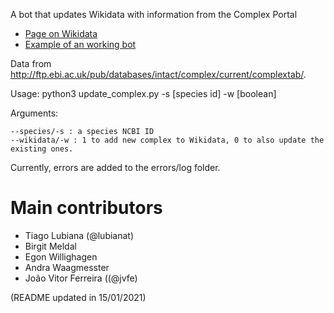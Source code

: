 A bot that updates Wikidata with information from the Complex Portal

* [Page on Wikidata](https://www.wikidata.org/wiki/User:ProteinBoxBot/2020_complex_portal#Status)
* [Example of an working bot](https://github.com/SuLab/scheduled-bots/blob/main/scheduled_bots/wikipathways/bot.py)


Data from http://ftp.ebi.ac.uk/pub/databases/intact/complex/current/complextab/.

Usage: python3 update_complex.py -s [species id] -w [boolean]

Arguments:

    --species/-s : a species NCBI ID
    --wikidata/-w : 1 to add new complex to Wikidata, 0 to also update the existing ones.

Currently, errors are added to the errors/log folder.
# Main contributors

* Tiago Lubiana (@lubianat)
* Birgit Meldal
* Egon Willighagen
* Andra Waagmesster
* João Vitor Ferreira ((@jvfe)



(README updated in 15/01/2021)